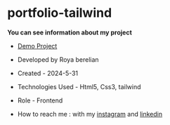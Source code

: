 # portfolio-tailwind

**You can see information about my project**



- [Demo Project](https://royaberelian.github.io/portfolio/)

- Developed by Roya berelian

- Created - 2024-5-31

- Technologies Used - Html5, Css3, tailwind

- Role - Frontend

- How to reach me : with my [instagram](https://www.instagram.com/berelian.web) and [linkedin](https://www.linkedin.com/in/RoyaBerelian)
